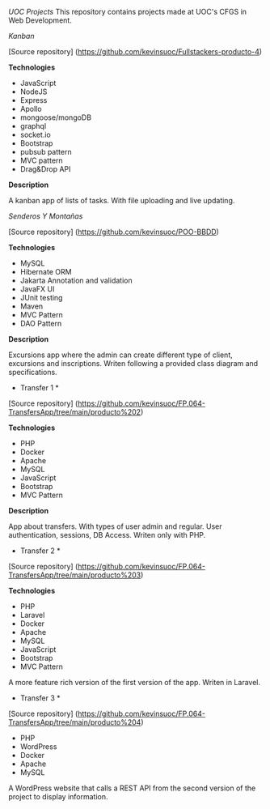*UOC Projects*
This repository contains projects made at UOC's CFGS in Web Development.

*Kanban*

[Source repository] (https://github.com/kevinsuoc/Fullstackers-producto-4)

**Technologies**

- JavaScript
- NodeJS
- Express
- Apollo
- mongoose/mongoDB
- graphql
- socket.io
- Bootstrap
- pubsub pattern
- MVC pattern
- Drag&Drop API

**Description**

A kanban app of lists of tasks. With file uploading and live updating.

*Senderos Y Montañas*

[Source repository] (https://github.com/kevinsuoc/POO-BBDD)

**Technologies**

- MySQL
- Hibernate ORM
- Jakarta Annotation and validation
- JavaFX UI
- JUnit testing
- Maven
- MVC Pattern
- DAO Pattern

**Description**

Excursions app where the admin can create different type of client, excursions and inscriptions. Writen following a provided class diagram and specifications.


* Transfer 1 *

[Source repository] (https://github.com/kevinsuoc/FP.064-TransfersApp/tree/main/producto%202)

**Technologies**

- PHP
- Docker
- Apache
- MySQL
- JavaScript
- Bootstrap
- MVC Pattern

**Description**

App about transfers. With types of user admin and regular. User authentication, sessions, DB Access. Writen only with PHP.

* Transfer 2 *

[Source repository] (https://github.com/kevinsuoc/FP.064-TransfersApp/tree/main/producto%203)

**Technologies**

- PHP
- Laravel
- Docker
- Apache
- MySQL
- JavaScript
- Bootstrap
- MVC Pattern

A more feature rich version of the first version of the app. Writen in Laravel.

* Transfer 3 *

[Source repository] (https://github.com/kevinsuoc/FP.064-TransfersApp/tree/main/producto%204)

- PHP
- WordPress
- Docker
- Apache
- MySQL
  
A WordPress website that calls a REST API from the second version of the project to display information. 


